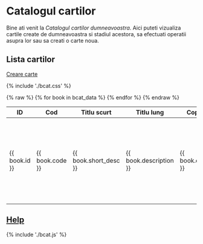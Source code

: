 <!-- #NOTE

    * page dedicated for books catalog

    * for Jinja fields processable @ server-side use `{% raw %} ... {% endraw %}` construction to remain in resulted HTML afer 1st compilation with mkdocs

 -->

# Catalogul cartilor

Bine ati venit la *Catalogul cartilor dumneavoastra*. Aici puteti vizualiza cartile create de dumneavoastra si stadiul acestora, sa efectuati operatii asupra lor sau sa creati o carte noua.

## Lista cartilor

[Creare carte](newb/) <!--#NOTE action for new book -->


{% include './bcat.css' %} <!--#NOTE contains dropdown commands button CSS -->

<table>
    <thead>
        <tr>
            <th>ID</th>
            <th>Cod</th>
            <th>Titlu scurt</th>
            <th>Titlu lung</th>
            <th>Copyright</th>
            <th>Autorul cartii</th>
            <th>Note</th>
            <th>creata de</th>
            <th>data creare</th>
            <th>actiuni</th>
        </tr>
    </thead>
    <tbody>
        {% raw %}
        {% for book in bcat_data %}
        <tr>
            <td>{{ book.id }}</td>
            <td>{{ book.code }}</td>
            <td>{{ book.short_desc }}</td>
            <td>{{ book.description }}</td>
            <td>{{ book.copyright }}</td>
            <td>{{ book.site_author }}</td>
            <td>{{ book.notes }}</td>
            <td>{{ book.created_by }}</td>
            <td>{{ book.created_date }}</td>
            <td> <!-- #NOTE actions for edit, organize, assembly book -->
                <div class="dropdown">
                    <button onclick="activateDropdown()" class="dropbtn">OP &#x2BC6;</button>
                    <div id="bkcommandsDropdown" class="dropdown-content">
                        <a href="/bstatus?code={{ book.code }}">Starea cartii</a>
                        <a href="/edtb?code={{ book.code }}">Editare materiale</a>
                        <a href="/orgm?code={{ book.code }}">Sectiuni carte</a>
                        <a href="/prvb?code={{ book.code }}">Pre-Vizualizare carte</a>
                        <a href="/dplb?code={{ book.code }}">Asamblare carte</a>
                    </div>
                </div>
            </td>
        </tr>
        {% endfor %}
        {% endraw %}
    </tbody>
</table>


## [Help](../help/880.30-BCAT_usage.md)







{% include './bcat.js' %} <!--#NOTE contains dropdown commands button JS -->


